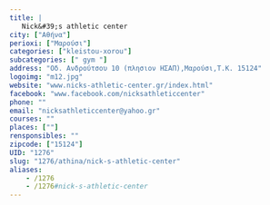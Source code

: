```yaml
---
title: |
   Nick&#39;s athletic center
city: ["Αθήνα"]
perioxi: ["Μαρούσι"]
categories: ["kleistou-xorou"]
subcategories: [" gym "]
address: "Οδ. Ανδρούτσου 10 (πλησιον ΗΣΑΠ),Μαρούσι,T.K. 15124"
logoimg: "m12.jpg"
website: "www.nicks-athletic-center.gr/index.html"
facebook: "www.facebook.com/nicksathleticcenter"
phone: ""
email: "nicksathleticcenter@yahoo.gr"
courses: ""
places: [""]
rensponsibles: ""
zipcode: ["15124"]
UID: "1276"
slug: "1276/athina/nick-s-athletic-center"
aliases:
    - /1276
    - /1276#nick-s-athletic-center
---
```


